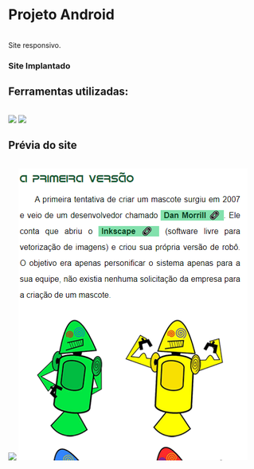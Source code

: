 # Projeto Android
</br>
Site responsivo.
<h3><a href"https://felipecrus.github.io/porjeto-android/"> Site Implantado</a></h3>
<h2> Ferramentas utilizadas:</h2>
</br>
<img src="https://img.shields.io/badge/HTML5-E34F26?style=for-the-badge&logo=html5&logoColor=white"/> 
<img src="https://img.shields.io/badge/CSS3-1572B6?style=for-the-badge&logo=css3&logoColor=white"/>
</br>
<h2> Prévia do site</h2>
</br>
<img src="https://github.com/FelipeCrus/porjeto-android/edit/main/imagens/projeto-desktop.png"/>
<img src="https://github.com/FelipeCrus/porjeto-android/blob/main/imagens/projeto-mobile.png?raw=true"/>
